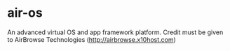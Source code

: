 # air-os
An advanced virtual OS and app framework platform.
Credit must be given to AirBrowse Technologies (http://airbrowse.x10host.com)
